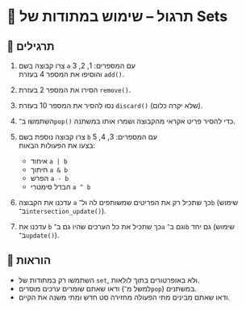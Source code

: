 # 📘 תרגול – שימוש במתודות של Sets

## 🧪 תרגילים

1. צרו קבוצה בשם `a` עם המספרים: 1, 2, 3  
   והוסיפו את המספר 4 בעזרת `add()`.

2. הסירו את המספר 2 בעזרת `remove()`.

3. נסו להסיר את המספר 10 בעזרת `discard()` (שלא יקרה כלום).

4. השתמשו ב־`pop()` כדי להסיר פריט אקראי מהקבוצה ושמרו אותו במשתנה.

5. צרו קבוצה נוספת בשם `b` עם המספרים: 3, 4, 5  
   בצעו את הפעולות הבאות:
   - איחוד `a | b`
   - חיתוך `a & b`
   - הפרש `a - b`
   - הבדל סימטרי `a ^ b`

6. עדכנו את הקבוצה `a` כך שתכיל רק את הפריטים שמשותפים לה ול־`b` (שימוש ב־`intersection_update()`).

7. עדכנו את `b` כך שתכיל את כל הערכים שהיו גם ב־`a` וגם ב־`b` גם יחד (שימוש ב־`update()`).

## 📌 הוראות

- השתמשו רק במתודות של `set`, ולא באופרטורים בתוך לולאות.
- ודאו שאתם שומרים ערכים מוסרים (למשל מ־`pop`) במשתנים.
- ודאו שאתם מבינים מתי הפעולה מחזירה סט חדש ומתי משנה את הקיים.
